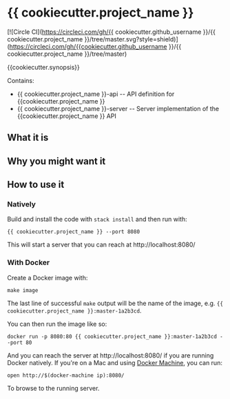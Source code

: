 # {{ cookiecutter.project_name }}

[![Circle CI](https://circleci.com/gh/{{ cookiecutter.github_username }}/{{ cookiecutter.project_name }}/tree/master.svg?style=shield)](https://circleci.com/gh/{{cookiecutter.github_username }}/{{ cookiecutter.project_name }}/tree/master)

{{cookiecutter.synopsis}}

Contains:

* {{ cookiecutter.project_name }}-api -- API definition for {{cookiecutter.project_name }}
* {{ cookiecutter.project_name }}-server -- Server implementation of the {{cookiecutter.project_name }} API

## What it is

## Why you might want it

## How to use it

### Natively

Build and install the code with `stack install` and then run with:

    {{ cookiecutter.project_name }} --port 8080

This will start a server that you can reach at http://localhost:8080/

### With Docker

Create a Docker image with:

    make image

The last line of successful `make` output will be the name of the image, e.g.
`{{ cookiecutter.project_name }}:master-1a2b3cd`.

You can then run the image like so:

    docker run -p 8080:80 {{ cookiecutter.project_name }}:master-1a2b3cd --port 80

And you can reach the server at http://localhost:8080/ if you are running
Docker natively. If you're on a Mac and
using [Docker Machine](https://docs.docker.com/machine/), you can run:

    open http://$(docker-machine ip):8080/

To browse to the running server.
